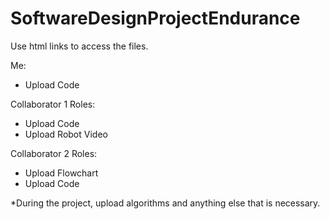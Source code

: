 # SoftwareDesignProjectEndurance
Use html links to access the files.

Me:
- Upload Code

Collaborator 1 Roles:
- Upload Code
- Upload Robot Video

Collaborator 2 Roles:
- Upload Flowchart
- Upload Code

*During the project, upload algorithms and anything else that is necessary.
